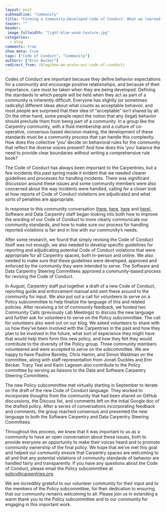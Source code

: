 ```yaml
---
layout: post
subheadline: "Community"
title: "Forming a Community-Developed Code of Conduct: What we learned."
teaser: ""
header:
 image_fullwidth: "light-blue-wood-texture.jpg"
categories:
  - blog
comments: true
show_meta: true
tags: ["Code of Conduct", "Community"]
authors: ["Erin Becker"]
redirect_from: /blog/how-we-wrote-our-code-of-conduct/
---
```



Codes of Conduct are important because they define behavior expectations for a community and encourage positive relationships,
and because of their importance, care must be taken when they are being developed. Defining the standards to which people will be
held when they act as part of a community is inherently difficult. Everyone has slightly (or sometimes radically) different ideas
about what counts as acceptable behavior, and most people are surprised that their idea of “acceptable” isn’t shared by all.
On the other hand, some people reject the notion that any (legal) behavior should preclude them from being part of a community.
In a group like the Carpentry community, with a fluid membership and a culture of co-operative, consensus based decision-making,
the development of these standards must be a community process that can handle this complexity. How does this collective ‘you’
decide on behavioral rules for the community that reflect the diverse voices present? And how does this ‘you’ balance the need
to provide clear boundaries without writing a comprehensive rule book?  


The Code of Conduct has always been important to the Carpentries, but a
few incidents this past spring made it evident that we needed clearer
guidelines and processes for handling incidents. There was significant discussion around
these issues and some community members were also concerned about the way incidents were
handled, calling for a closer look at how reports of Code of Conduct violations are
adjudicated and what sorts of penalties are appropriate.  


In response to this community conversation ([here](https://github.com/swcarpentry/board/issues/111),
[here](https://github.com/swcarpentry/board/issues/114), [here](https://github.com/swcarpentry/board/pull/115)
and [here](https://github.com/swcarpentry/board/pull/116)), Software and Data Carpentry staff began looking into
both how to improve the wording of our Code of Conduct to more clearly communicate our community standards, and how
to make sure our process for handling reported violations is fair and in line with our community’s needs.  


After some research, we found that simply revising the Code of Conduct itself was not enough, we also needed
to develop specific guidelines for reporting and adjudicating potential Code of Conduct violations that were
appropriate for all Carpentry spaces, both in-person and online. We also needed to make sure that these guidelines
were developed, approved and enforced by the community they were intended to serve. The Software and Data Carpentry Steering
Committees approved a community-based process for revising the Code of Conduct.  


In August, Carpentry staff put together a draft of a new Code of Conduct, reporting guide and enforcement
manual and sent these around to the community for input. We also put out a call for volunteers to serve
on a Policy subcommittee to help finalize the language of this and related policies. After receiving a
lot of community feedback, we hosted two Community Calls (previously Lab Meetings) to discuss the new
language and further ask for volunteers to serve on the Policy subcommittee. The call for volunteers also went out on our blog.
We asked volunteers to share with us how they’ve been involved with the Carpentries in the past and how they plan to be involved
in the future, what sort of experience they might have that would help them form this new policy, and how they felt they would
contribute to the diversity of the Policy group. Three community members volunteered and were accepted to serve on the subcommittee.
We are happy to have Pauline Barmby, Chris Hamm, and Simon Waldman on the committee, along with staff representation from Jonah Duckles
and Erin Becker. Tracy Teal and Karin Lagesen also contribute to the Policy committee by serving as liaisons to the Data and
Software Carpentry Steering Committees.  


The new Policy subcommittee met virtually starting in September to iterate on the draft of the new Code of Conduct language.
They worked to incorporate thoughts from the community that had been shared on GitHub discussions, the Discuss list,
and comments left on the initial Google doc of the drafted policy. After a series of conversations incorporating feedback
and comments, the group reached consensus and presented the new language to both the Software Carpentry and Data Carpentry
Steering Committees.  


Throughout this process, we knew that it was important to us as a community to have an open conversation
about these issues, both to provide everyone an opportunity to make their voices heard and to promote community
ownership of the final policy. We hope that we’ve met this goal and helped our community ensure that Carpentry spaces
are welcoming to all and that any potential violations of community standards of behavior are handled fairly and transparently.
If you have any questions about the Code of Conduct, please email the Policy subcommittee at
[policy@carpentries.org](mailto:policy@carpentries.org).  


We are incredibly grateful to our volunteer community for their input and to the members of the Policy subcommittee,
for their dedication to ensuring that our community remains welcoming to all. Please join us in extending a warm thank
you to the Policy subcommittee and to our community for engaging in this important work.  
